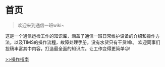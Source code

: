 # 首页

> 欢迎来到通信一班wiki~

  这是一个通信运检工作的知识库，涵盖了通信一班日常维护设备的介绍和操作方法，以及TIMS的操作流程，故障处理手册。没有水货只有干货!:smile:。
欢迎同事们投稿丰富其中内容，打造最全面的知识库。让工作变得更简单:wink:!

[>>操作指南](guide)